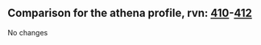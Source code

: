 ## Comparison for the athena profile, rvn: [410](https://github.com/PRO100KatYT/FortniteProfileRevisions/tree/main/profiles/athena/410%20athena.json)-[412](https://github.com/PRO100KatYT/FortniteProfileRevisions/tree/main/profiles/athena/412%20athena.json)

No changes

